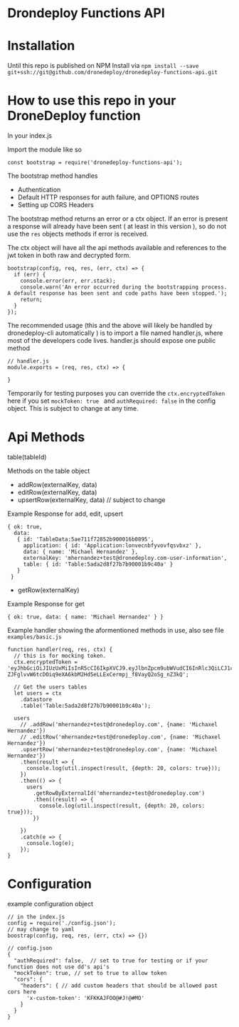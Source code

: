 Drondeploy Functions API
========================

Installation
============

Until this repo is published on NPM
Install via
`npm install --save git+ssh://git@github.com/dronedeploy/dronedeploy-functions-api.git`


How to use this repo in your DroneDeploy function
==========

In your index.js

Import the module like so
```
const bootstrap = require('dronedeploy-functions-api');
```

The bootstrap method handles
- Authentication
- Default HTTP responses for auth failure, and OPTIONS routes
- Setting up CORS Headers

The bootstrap method returns an error or a ctx object.
If an error is present a response will already have been sent ( at least in this version ), so do not use the `res` objects methods if error is received.

The ctx object will have all the api methods available
and references to the jwt token in both raw and decrypted form.

```
bootstrap(config, req, res, (err, ctx) => {
  if (err) {
    console.error(err, err.stack);
    console.warn('An error occurred during the bootstrapping process. A default response has been sent and code paths have been stopped.');
    return;
  }
});
```

The recommended usage (this and the above will likely be handled by dronedeploy-cli automatically ) is to import a file named handler.js, where most of the developers code lives.
handler.js should expose one public method

```
// handler.js
module.exports = (req, res, ctx) => {

}
```

Temporarily for testing purposes you can override the `ctx.encryptedToken` here if you set `mockToken: true `
and `authRequired: false`
in the config object. This is subject to change at any time.


Api Methods
================

table(tableId)

Methods on the table object

- addRow(externalKey, data)
- editRow(externalKey, data)
- upsertRow(externalKey, data) // subject to change

Example Response for add, edit, upsert

```
{ ok: true,
  data:
   { id: 'TableData:5ae711f72852b900016b0895',
     application: { id: 'Application:lonvecnbfyvovfqsvbxz' },
     data: { name: 'Michael Hernandez' },
     externalKey: 'mhernandez+test@dronedeploy.com-user-information',
     table: { id: 'Table:5ada2d8f27b7b90001b9c40a' }
   }
 }
```
- getRow(externalKey)

Example Response for get

```
{ ok: true, data: { name: 'Michael Hernandez' } }
```

Example handler showing the aformentioned methods in use, also see file `examples/basic.js`

```
function handler(req, res, ctx) {
  // this is for mocking token.
  ctx.encryptedToken = 'eyJhbGciOiJIUzUxMiIsInR5cCI6IkpXVCJ9.eyJlbnZpcm9ubWVudCI6InRlc3QiLCJ1c2VybmFtZSI6Im1oZXJuYW5kZXpAZHJvbmVkZXBsb3kuY29tIiwiZXhwIjoxNTI3MDEyNTcyfQ.4s8O7e1ZA9CBAgBwC2Hn9ZXLVZA0hz-ZJFglvvW6tcDOiq9eXA6kbM2Hd5eLLExCermpj_f8VayQ2oSg_nZ3kQ';

  // Get the users tables
  let users = ctx
    .datastore
    .table('Table:5ada2d8f27b7b90001b9c40a');

  users
    // .addRow('mhernandez+test@dronedeploy.com', {name: 'Michaxel Hernandez'})
    // .editRow('mhernandez+test@dronedeploy.com', {name: 'Michaxel Hernandez'})
    .upsertRow('mhernandez+test@dronedeploy.com', {name: 'Michaxel Hernandez'})
    .then(result => {
      console.log(util.inspect(result, {depth: 20, colors: true}));
    })
    .then(() => {
      users
        .getRowByExternalId('mhernandez+test@dronedeploy.com')
        .then((result) => {
          console.log(util.inspect(result, {depth: 20, colors: true}));
        })

    })
    .catch(e => {
      console.log(e);
    });
}

```

Configuration
================
example configuration object

```
// in the index.js
config = require('./config.json');
// may change to yaml
boostrap(config, req, res, (err, ctx) => {})

// config.json
{
  "authRequired": false,  // set to true for testing or if your function does not use dd's api's
  "mockToken": true, // set to true to allow token
  "cors": {
    "headers": { // add custom headers that should be allowed past cors here
      'x-custom-token': 'KFKKAJFOO@#J!@#MO'
    }
  }
}
```

